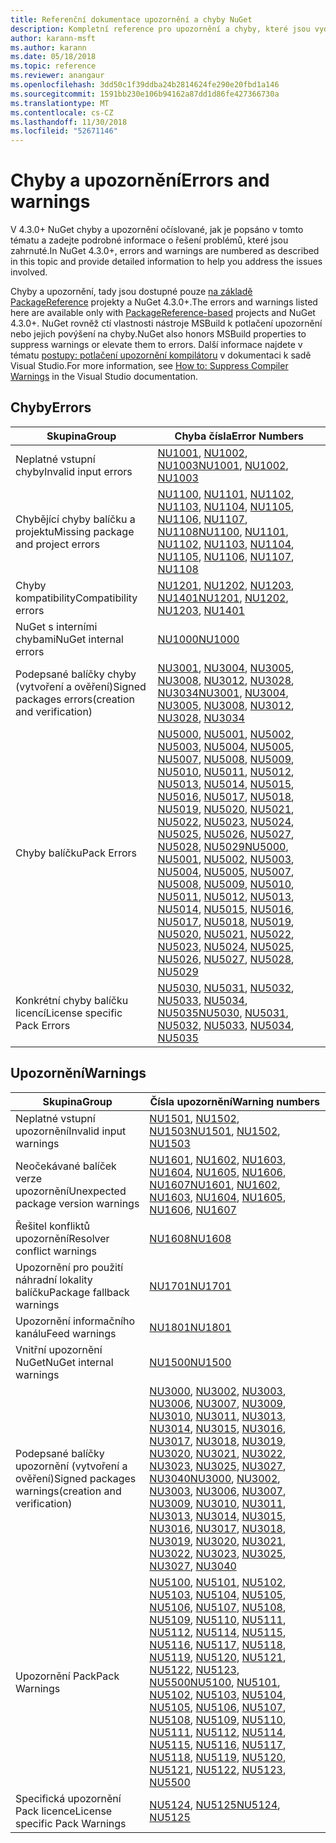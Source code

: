 ```yaml
---
title: Referenční dokumentace upozornění a chyby NuGet
description: Kompletní reference pro upozornění a chyby, které jsou vydávány NuGet během různých operací NuGet.
author: karann-msft
ms.author: karann
ms.date: 05/18/2018
ms.topic: reference
ms.reviewer: anangaur
ms.openlocfilehash: 3dd50c1f39ddba24b2814624fe290e20fbd1a146
ms.sourcegitcommit: 1591bb230e106b94162a87dd1d86fe427366730a
ms.translationtype: MT
ms.contentlocale: cs-CZ
ms.lasthandoff: 11/30/2018
ms.locfileid: "52671146"
---
```

# <a name="errors-and-warnings"></a><span data-ttu-id="488c8-103">Chyby a upozornění</span><span class="sxs-lookup"><span data-stu-id="488c8-103">Errors and warnings</span></span>

<span data-ttu-id="488c8-104">V 4.3.0+ NuGet chyby a upozornění očíslované, jak je popsáno v tomto tématu a zadejte podrobné informace o řešení problémů, které jsou zahrnuté.</span><span class="sxs-lookup"><span data-stu-id="488c8-104">In NuGet 4.3.0+, errors and warnings are numbered as described in this topic and provide detailed information to help you address the issues involved.</span></span>

<span data-ttu-id="488c8-105">Chyby a upozornění, tady jsou dostupné pouze [na základě PackageReference](../consume-packages/package-references-in-project-files.md) projekty a NuGet 4.3.0+.</span><span class="sxs-lookup"><span data-stu-id="488c8-105">The errors and warnings listed here are available only with [PackageReference-based](../consume-packages/package-references-in-project-files.md) projects and NuGet 4.3.0+.</span></span> <span data-ttu-id="488c8-106">NuGet rovněž ctí vlastnosti nástroje MSBuild k potlačení upozornění nebo jejich povýšení na chyby.</span><span class="sxs-lookup"><span data-stu-id="488c8-106">NuGet also honors MSBuild properties to suppress warnings or elevate them to errors.</span></span> <span data-ttu-id="488c8-107">Další informace najdete v tématu [postupy: potlačení upozornění kompilátoru](/visualstudio/ide/how-to-suppress-compiler-warnings) v dokumentaci k sadě Visual Studio.</span><span class="sxs-lookup"><span data-stu-id="488c8-107">For more information, see [How to: Suppress Compiler Warnings](/visualstudio/ide/how-to-suppress-compiler-warnings) in the Visual Studio documentation.</span></span>

## <a name="errors"></a><span data-ttu-id="488c8-108">Chyby</span><span class="sxs-lookup"><span data-stu-id="488c8-108">Errors</span></span>

| <span data-ttu-id="488c8-109">Skupina</span><span class="sxs-lookup"><span data-stu-id="488c8-109">Group</span></span> | <span data-ttu-id="488c8-110">Chyba čísla</span><span class="sxs-lookup"><span data-stu-id="488c8-110">Error Numbers</span></span> |
| --- | --- |
| <span data-ttu-id="488c8-111">Neplatné vstupní chyby</span><span class="sxs-lookup"><span data-stu-id="488c8-111">Invalid input errors</span></span> | <span data-ttu-id="488c8-112">[NU1001](./errors-and-warnings/NU1001.md), [NU1002](./errors-and-warnings/NU1002.md), [NU1003](./errors-and-warnings/NU1003.md)</span><span class="sxs-lookup"><span data-stu-id="488c8-112">[NU1001](./errors-and-warnings/NU1001.md), [NU1002](./errors-and-warnings/NU1002.md), [NU1003](./errors-and-warnings/NU1003.md)</span></span> |
| <span data-ttu-id="488c8-113">Chybějící chyby balíčku a projektu</span><span class="sxs-lookup"><span data-stu-id="488c8-113">Missing package and project errors</span></span> | <span data-ttu-id="488c8-114">[NU1100](./errors-and-warnings/NU1100.md), [NU1101](./errors-and-warnings/NU1101.md), [NU1102](./errors-and-warnings/NU1102.md), [NU1103](./errors-and-warnings/NU1103.md), [NU1104](./errors-and-warnings/NU1104.md), [NU1105](./errors-and-warnings/NU1105.md), [NU1106](./errors-and-warnings/NU1106.md), [NU1107](./errors-and-warnings/NU1107.md), [NU1108](./errors-and-warnings/NU1108.md)</span><span class="sxs-lookup"><span data-stu-id="488c8-114">[NU1100](./errors-and-warnings/NU1100.md), [NU1101](./errors-and-warnings/NU1101.md), [NU1102](./errors-and-warnings/NU1102.md), [NU1103](./errors-and-warnings/NU1103.md), [NU1104](./errors-and-warnings/NU1104.md), [NU1105](./errors-and-warnings/NU1105.md), [NU1106](./errors-and-warnings/NU1106.md), [NU1107](./errors-and-warnings/NU1107.md), [NU1108](./errors-and-warnings/NU1108.md)</span></span> |
| <span data-ttu-id="488c8-115">Chyby kompatibility</span><span class="sxs-lookup"><span data-stu-id="488c8-115">Compatibility errors</span></span> | <span data-ttu-id="488c8-116">[NU1201](./errors-and-warnings/NU1201.md), [NU1202](./errors-and-warnings/NU1202.md), [NU1203](./errors-and-warnings/NU1203.md), [NU1401](./errors-and-warnings/NU1401.md)</span><span class="sxs-lookup"><span data-stu-id="488c8-116">[NU1201](./errors-and-warnings/NU1201.md), [NU1202](./errors-and-warnings/NU1202.md), [NU1203](./errors-and-warnings/NU1203.md), [NU1401](./errors-and-warnings/NU1401.md)</span></span> |
| <span data-ttu-id="488c8-117">NuGet s interními chybami</span><span class="sxs-lookup"><span data-stu-id="488c8-117">NuGet internal errors</span></span> | [<span data-ttu-id="488c8-118">NU1000</span><span class="sxs-lookup"><span data-stu-id="488c8-118">NU1000</span></span>](./errors-and-warnings/NU1000.md) |
| <span data-ttu-id="488c8-119">Podepsané balíčky chyby (vytvoření a ověření)</span><span class="sxs-lookup"><span data-stu-id="488c8-119">Signed packages errors(creation and verification)</span></span> | <span data-ttu-id="488c8-120">[NU3001](./errors-and-warnings/NU3001.md), [NU3004](./errors-and-warnings/NU3004.md), [NU3005](./errors-and-warnings/NU3005.md), [NU3008](./errors-and-warnings/NU3008.md), [NU3012](./errors-and-warnings/NU3012.md), [NU3028](./errors-and-warnings/NU3028.md), [NU3034](./errors-and-warnings/NU3034.md)</span><span class="sxs-lookup"><span data-stu-id="488c8-120">[NU3001](./errors-and-warnings/NU3001.md), [NU3004](./errors-and-warnings/NU3004.md), [NU3005](./errors-and-warnings/NU3005.md), [NU3008](./errors-and-warnings/NU3008.md), [NU3012](./errors-and-warnings/NU3012.md), [NU3028](./errors-and-warnings/NU3028.md), [NU3034](./errors-and-warnings/NU3034.md)</span></span>|
| <span data-ttu-id="488c8-121">Chyby balíčku</span><span class="sxs-lookup"><span data-stu-id="488c8-121">Pack Errors</span></span> | <span data-ttu-id="488c8-122">[NU5000](./errors-and-warnings/NU5000.md), [NU5001](./errors-and-warnings/NU5001.md), [NU5002](./errors-and-warnings/NU5002.md), [NU5003](./errors-and-warnings/NU5003.md), [NU5004](./errors-and-warnings/NU5004.md), [NU5005](./errors-and-warnings/NU5005.md), [NU5007](./errors-and-warnings/NU5007.md), [NU5008](./errors-and-warnings/NU5008.md), [NU5009](./errors-and-warnings/NU5009.md), [NU5010](./errors-and-warnings/NU5010.md), [NU5011](./errors-and-warnings/NU5011.md), [NU5012](./errors-and-warnings/NU5012.md), [NU5013](./errors-and-warnings/NU5013.md), [NU5014](./errors-and-warnings/NU5014.md), [NU5015](./errors-and-warnings/NU5015.md), [NU5016](./errors-and-warnings/NU5016.md), [NU5017](./errors-and-warnings/NU5017.md), [ NU5018](./errors-and-warnings/NU5018.md), [NU5019](./errors-and-warnings/NU5019.md), [NU5020](./errors-and-warnings/NU5020.md), [NU5021](./errors-and-warnings/NU5021.md), [NU5022](./errors-and-warnings/NU5022.md), [NU5023](./errors-and-warnings/NU5023.md), [NU5024](./errors-and-warnings/NU5024.md), [NU5025](./errors-and-warnings/NU5025.md), [NU5026](./errors-and-warnings/NU5026.md), [NU5027](./errors-and-warnings/NU5027.md), [NU5028](./errors-and-warnings/NU5028.md), [NU5029](./errors-and-warnings/NU5029.md)</span><span class="sxs-lookup"><span data-stu-id="488c8-122">[NU5000](./errors-and-warnings/NU5000.md), [NU5001](./errors-and-warnings/NU5001.md), [NU5002](./errors-and-warnings/NU5002.md), [NU5003](./errors-and-warnings/NU5003.md), [NU5004](./errors-and-warnings/NU5004.md), [NU5005](./errors-and-warnings/NU5005.md), [NU5007](./errors-and-warnings/NU5007.md), [NU5008](./errors-and-warnings/NU5008.md), [NU5009](./errors-and-warnings/NU5009.md), [NU5010](./errors-and-warnings/NU5010.md), [NU5011](./errors-and-warnings/NU5011.md), [NU5012](./errors-and-warnings/NU5012.md), [NU5013](./errors-and-warnings/NU5013.md), [NU5014](./errors-and-warnings/NU5014.md), [NU5015](./errors-and-warnings/NU5015.md), [NU5016](./errors-and-warnings/NU5016.md), [NU5017](./errors-and-warnings/NU5017.md), [NU5018](./errors-and-warnings/NU5018.md), [NU5019](./errors-and-warnings/NU5019.md), [NU5020](./errors-and-warnings/NU5020.md), [NU5021](./errors-and-warnings/NU5021.md), [NU5022](./errors-and-warnings/NU5022.md), [NU5023](./errors-and-warnings/NU5023.md), [NU5024](./errors-and-warnings/NU5024.md), [NU5025](./errors-and-warnings/NU5025.md), [NU5026](./errors-and-warnings/NU5026.md), [NU5027](./errors-and-warnings/NU5027.md), [NU5028](./errors-and-warnings/NU5028.md), [NU5029](./errors-and-warnings/NU5029.md)</span></span>
| <span data-ttu-id="488c8-123">Konkrétní chyby balíčku licencí</span><span class="sxs-lookup"><span data-stu-id="488c8-123">License specific Pack Errors</span></span> | <span data-ttu-id="488c8-124">[NU5030](./errors-and-warnings/NU5030.md), [NU5031](./errors-and-warnings/NU5031.md), [NU5032](./errors-and-warnings/NU5032.md), [NU5033](./errors-and-warnings/NU5033.md), [NU5034](./errors-and-warnings/NU5034.md), [NU5035](./errors-and-warnings/NU5035.md)</span><span class="sxs-lookup"><span data-stu-id="488c8-124">[NU5030](./errors-and-warnings/NU5030.md), [NU5031](./errors-and-warnings/NU5031.md), [NU5032](./errors-and-warnings/NU5032.md), [NU5033](./errors-and-warnings/NU5033.md), [NU5034](./errors-and-warnings/NU5034.md), [NU5035](./errors-and-warnings/NU5035.md)</span></span>

## <a name="warnings"></a><span data-ttu-id="488c8-125">Upozornění</span><span class="sxs-lookup"><span data-stu-id="488c8-125">Warnings</span></span>

| <span data-ttu-id="488c8-126">Skupina</span><span class="sxs-lookup"><span data-stu-id="488c8-126">Group</span></span> | <span data-ttu-id="488c8-127">Čísla upozornění</span><span class="sxs-lookup"><span data-stu-id="488c8-127">Warning numbers</span></span> |
| --- | --- |
| <span data-ttu-id="488c8-128">Neplatné vstupní upozornění</span><span class="sxs-lookup"><span data-stu-id="488c8-128">Invalid input warnings</span></span> | <span data-ttu-id="488c8-129">[NU1501](./errors-and-warnings/NU1501.md), [NU1502](./errors-and-warnings/NU1502.md), [NU1503](./errors-and-warnings/NU1503.md)</span><span class="sxs-lookup"><span data-stu-id="488c8-129">[NU1501](./errors-and-warnings/NU1501.md), [NU1502](./errors-and-warnings/NU1502.md), [NU1503](./errors-and-warnings/NU1503.md)</span></span> |
| <span data-ttu-id="488c8-130">Neočekávané balíček verze upozornění</span><span class="sxs-lookup"><span data-stu-id="488c8-130">Unexpected package version warnings</span></span> | <span data-ttu-id="488c8-131">[NU1601](./errors-and-warnings/NU1601.md), [NU1602](./errors-and-warnings/NU1602.md), [NU1603](./errors-and-warnings/NU1603.md), [NU1604](./errors-and-warnings/NU1604.md), [NU1605](./errors-and-warnings/NU1605.md), [NU1606](./errors-and-warnings/NU1108.md), [NU1607](./errors-and-warnings/NU1107.md)</span><span class="sxs-lookup"><span data-stu-id="488c8-131">[NU1601](./errors-and-warnings/NU1601.md), [NU1602](./errors-and-warnings/NU1602.md), [NU1603](./errors-and-warnings/NU1603.md), [NU1604](./errors-and-warnings/NU1604.md), [NU1605](./errors-and-warnings/NU1605.md), [NU1606](./errors-and-warnings/NU1108.md), [NU1607](./errors-and-warnings/NU1107.md)</span></span> |
| <span data-ttu-id="488c8-132">Řešitel konfliktů upozornění</span><span class="sxs-lookup"><span data-stu-id="488c8-132">Resolver conflict warnings</span></span> | [<span data-ttu-id="488c8-133">NU1608</span><span class="sxs-lookup"><span data-stu-id="488c8-133">NU1608</span></span>](./errors-and-warnings/NU1608.md) |
| <span data-ttu-id="488c8-134">Upozornění pro použití náhradní lokality balíčku</span><span class="sxs-lookup"><span data-stu-id="488c8-134">Package fallback warnings</span></span> | [<span data-ttu-id="488c8-135">NU1701</span><span class="sxs-lookup"><span data-stu-id="488c8-135">NU1701</span></span>](./errors-and-warnings/NU1701.md) |
| <span data-ttu-id="488c8-136">Upozornění informačního kanálu</span><span class="sxs-lookup"><span data-stu-id="488c8-136">Feed warnings</span></span> | [<span data-ttu-id="488c8-137">NU1801</span><span class="sxs-lookup"><span data-stu-id="488c8-137">NU1801</span></span>](./errors-and-warnings/NU1801.md) |
| <span data-ttu-id="488c8-138">Vnitřní upozornění NuGet</span><span class="sxs-lookup"><span data-stu-id="488c8-138">NuGet internal warnings</span></span> | [<span data-ttu-id="488c8-139">NU1500</span><span class="sxs-lookup"><span data-stu-id="488c8-139">NU1500</span></span>](./errors-and-warnings/NU1500.md) |
| <span data-ttu-id="488c8-140">Podepsané balíčky upozornění (vytvoření a ověření)</span><span class="sxs-lookup"><span data-stu-id="488c8-140">Signed packages warnings(creation and verification)</span></span> | <span data-ttu-id="488c8-141">[NU3000](./errors-and-warnings/NU3000.md), [NU3002](./errors-and-warnings/NU3002.md), [NU3003](./errors-and-warnings/NU3003.md), [NU3006](./errors-and-warnings/NU3006.md), [NU3007](./errors-and-warnings/NU3007.md), [NU3009](./errors-and-warnings/NU3009.md), [NU3010](./errors-and-warnings/NU3010.md), [NU3011](./errors-and-warnings/NU3011.md), [NU3013](./errors-and-warnings/NU3013.md), [NU3014](./errors-and-warnings/NU3014.md), [NU3015](./errors-and-warnings/NU3015.md), [NU3016](./errors-and-warnings/NU3016.md), [NU3017](./errors-and-warnings/NU3017.md), [NU3018](./errors-and-warnings/NU3018.md), [NU3019](./errors-and-warnings/NU3019.md), [NU3020](./errors-and-warnings/NU3020.md), [NU3021](./errors-and-warnings/NU3021.md), [ NU3022](./errors-and-warnings/NU3022.md), [NU3023](./errors-and-warnings/NU3023.md), [NU3025](./errors-and-warnings/NU3025.md), [NU3027](./errors-and-warnings/NU3027.md), [NU3040](./errors-and-warnings/NU3040.md)</span><span class="sxs-lookup"><span data-stu-id="488c8-141">[NU3000](./errors-and-warnings/NU3000.md), [NU3002](./errors-and-warnings/NU3002.md), [NU3003](./errors-and-warnings/NU3003.md), [NU3006](./errors-and-warnings/NU3006.md), [NU3007](./errors-and-warnings/NU3007.md), [NU3009](./errors-and-warnings/NU3009.md), [NU3010](./errors-and-warnings/NU3010.md), [NU3011](./errors-and-warnings/NU3011.md), [NU3013](./errors-and-warnings/NU3013.md), [NU3014](./errors-and-warnings/NU3014.md), [NU3015](./errors-and-warnings/NU3015.md), [NU3016](./errors-and-warnings/NU3016.md), [NU3017](./errors-and-warnings/NU3017.md), [NU3018](./errors-and-warnings/NU3018.md), [NU3019](./errors-and-warnings/NU3019.md), [NU3020](./errors-and-warnings/NU3020.md), [NU3021](./errors-and-warnings/NU3021.md), [NU3022](./errors-and-warnings/NU3022.md), [NU3023](./errors-and-warnings/NU3023.md), [NU3025](./errors-and-warnings/NU3025.md), [NU3027](./errors-and-warnings/NU3027.md), [NU3040](./errors-and-warnings/NU3040.md)</span></span> |
| <span data-ttu-id="488c8-142">Upozornění Pack</span><span class="sxs-lookup"><span data-stu-id="488c8-142">Pack Warnings</span></span> | <span data-ttu-id="488c8-143">[NU5100](./errors-and-warnings/NU5100.md), [NU5101](./errors-and-warnings/NU5101.md), [NU5102](./errors-and-warnings/NU5102.md), [NU5103](./errors-and-warnings/NU5103.md), [NU5104](./errors-and-warnings/NU5104.md), [NU5105](./errors-and-warnings/NU5105.md), [NU5106](./errors-and-warnings/NU5106.md), [NU5107](./errors-and-warnings/NU5107.md), [NU5108](./errors-and-warnings/NU5108.md), [NU5109](./errors-and-warnings/NU5109.md), [NU5110](./errors-and-warnings/NU5110.md), [NU5111](./errors-and-warnings/NU5111.md), [NU5112](./errors-and-warnings/NU5112.md), [NU5114](./errors-and-warnings/NU5114.md), [NU5115](./errors-and-warnings/NU5115.md), [NU5116](./errors-and-warnings/NU5116.md), [NU5117](./errors-and-warnings/NU5117.md), [ NU5118](./errors-and-warnings/NU5118.md), [NU5119](./errors-and-warnings/NU5119.md), [NU5120](./errors-and-warnings/NU5120.md), [NU5121](./errors-and-warnings/NU5121.md), [NU5122](./errors-and-warnings/NU5122.md), [NU5123](./errors-and-warnings/NU5123.md), [NU5500](./errors-and-warnings/NU5500.md)</span><span class="sxs-lookup"><span data-stu-id="488c8-143">[NU5100](./errors-and-warnings/NU5100.md), [NU5101](./errors-and-warnings/NU5101.md), [NU5102](./errors-and-warnings/NU5102.md), [NU5103](./errors-and-warnings/NU5103.md), [NU5104](./errors-and-warnings/NU5104.md), [NU5105](./errors-and-warnings/NU5105.md), [NU5106](./errors-and-warnings/NU5106.md), [NU5107](./errors-and-warnings/NU5107.md), [NU5108](./errors-and-warnings/NU5108.md), [NU5109](./errors-and-warnings/NU5109.md), [NU5110](./errors-and-warnings/NU5110.md), [NU5111](./errors-and-warnings/NU5111.md), [NU5112](./errors-and-warnings/NU5112.md), [NU5114](./errors-and-warnings/NU5114.md), [NU5115](./errors-and-warnings/NU5115.md), [NU5116](./errors-and-warnings/NU5116.md), [NU5117](./errors-and-warnings/NU5117.md), [NU5118](./errors-and-warnings/NU5118.md), [NU5119](./errors-and-warnings/NU5119.md), [NU5120](./errors-and-warnings/NU5120.md), [NU5121](./errors-and-warnings/NU5121.md), [NU5122](./errors-and-warnings/NU5122.md), [NU5123](./errors-and-warnings/NU5123.md), [NU5500](./errors-and-warnings/NU5500.md)</span></span>
| <span data-ttu-id="488c8-144">Specifická upozornění Pack licence</span><span class="sxs-lookup"><span data-stu-id="488c8-144">License specific Pack Warnings</span></span> | <span data-ttu-id="488c8-145">[NU5124](./errors-and-warnings/NU5124.md), [NU5125](./errors-and-warnings/NU5125.md)</span><span class="sxs-lookup"><span data-stu-id="488c8-145">[NU5124](./errors-and-warnings/NU5124.md), [NU5125](./errors-and-warnings/NU5125.md)</span></span>